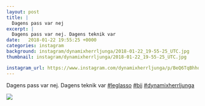 ```yaml
---
layout: post
title: |
  Dagens pass var nej
excerpt: |
  Dagens pass var nej. Dagens teknik var    
date:   2018-01-22 19:55:25 +0000
categories: instagram
background: instagram/dynamixherrljunga/2018-01-22_19-55-25_UTC.jpg
thumbnail: instagram/dynamixherrljunga/2018-01-22_19-55-25_UTC.jpg

instagram_url: https://www.instagram.com/dynamixherrljunga/p/BeQ6TqBhhqd
---
```

Dagens pass var nej. Dagens teknik var [#leglasso](https://www.instagram.com/explore/tags/leglasso/)  [#bjj](https://www.instagram.com/explore/tags/bjj/) [#dynamixherrljunga](https://www.instagram.com/explore/tags/dynamixherrljunga/)



<img src='{{ site.baseurl }}/instagram/dynamixherrljunga/2018-01-22_19-55-25_UTC.jpg' class='img-fluid' />
